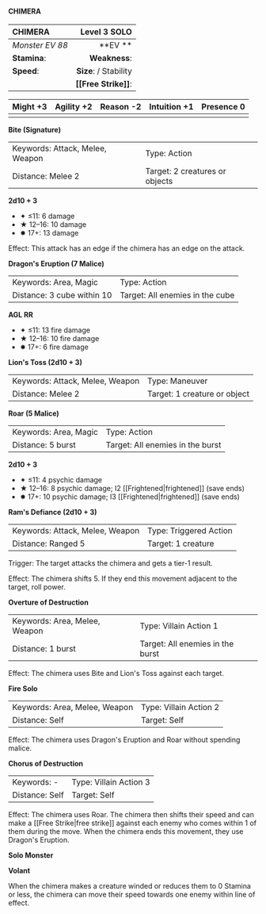 #### CHIMERA

| CHIMERA         |       **Level 3 SOLO** |
| :-------------- | ---------------------: |
| *Monster EV 88* |            \*\*EV \*\* |
| **Stamina**:    |          **Weakness**: |
| **Speed**:      | **Size**:  / Stability |
|                 |   **[[Free Strike]]**: |

| **Might** +3 | **Agility** +2 | **Reason** -2 | **Intuition** +1 | **Presence** 0 |
| ------------ | -------------- | ------------- | ---------------- | -------------- |
|              |                |               |                  |                |

**Bite (Signature)**

|                                 |                                |
| :------------------------------ | :----------------------------- |
| Keywords: Attack, Melee, Weapon | Type: Action                   |
| Distance: Melee 2               | Target: 2 creatures or objects |

**2d10 + 3**

- ✦ ≤11: 6 damage
- ★ 12–16: 10 damage
- ✸ 17+: 13 damage

Effect: This attack has an edge if the chimera has an edge on the attack.

**Dragon's Eruption (7 Malice)**

|                            |                                 |
| :------------------------- | :------------------------------ |
| Keywords: Area, Magic      | Type: Action                    |
| Distance: 3 cube within 10 | Target: All enemies in the cube |

**AGL RR**

- ✦ ≤11: 13 fire damage
- ★ 12–16: 10 fire damage
- ✸ 17+: 6 fire damage

**Lion's Toss (2d10 + 3)**

|                                 |                              |
| :------------------------------ | :--------------------------- |
| Keywords: Attack, Melee, Weapon | Type: Maneuver               |
| Distance: Melee 2               | Target: 1 creature or object |

**Roar (5 Malice)**

|                       |                                  |
| :-------------------- | :------------------------------- |
| Keywords: Area, Magic | Type: Action                     |
| Distance: 5 burst     | Target: All enemies in the burst |

**2d10 + 3**

- ✦ ≤11: 4 psychic damage
- ★ 12–16: 8 psychic damage; I2 [[Frightened|frightened]] (save ends)
- ✸ 17+: 10 psychic damage; I3 [[Frightened|frightened]] (save ends)

**Ram's Defiance (2d10 + 3)**

|                                 |                        |
| :------------------------------ | :--------------------- |
| Keywords: Attack, Melee, Weapon | Type: Triggered Action |
| Distance: Ranged 5              | Target: 1 creature     |

Trigger: The target attacks the chimera and gets a tier-1 result.

Effect: The chimera shifts 5. If they end this movement adjacent to the target, roll power.

**Overture of Destruction**

|                               |                                  |
| :---------------------------- | :------------------------------- |
| Keywords: Area, Melee, Weapon | Type: Villain Action 1           |
| Distance: 1 burst             | Target: All enemies in the burst |

Effect: The chimera uses Bite and Lion's Toss against each target.

**Fire Solo**

|                               |                        |
| :---------------------------- | :--------------------- |
| Keywords: Area, Melee, Weapon | Type: Villain Action 2 |
| Distance: Self                | Target: Self           |

Effect: The chimera uses Dragon's Eruption and Roar without spending malice.

**Chorus of Destruction**

|                |                        |
| :------------- | :--------------------- |
| Keywords: -    | Type: Villain Action 3 |
| Distance: Self | Target: Self           |

Effect: The chimera uses Roar. The chimera then shifts their speed and can make a [[Free Strike|free strike]] against each enemy who comes within 1 of them during the move. When the chimera ends this movement, they use Dragon's Eruption.

**Solo Monster**

**Volant**

When the chimera makes a creature winded or reduces them to 0 Stamina or less, the chimera can move their speed towards one enemy within line of effect.
